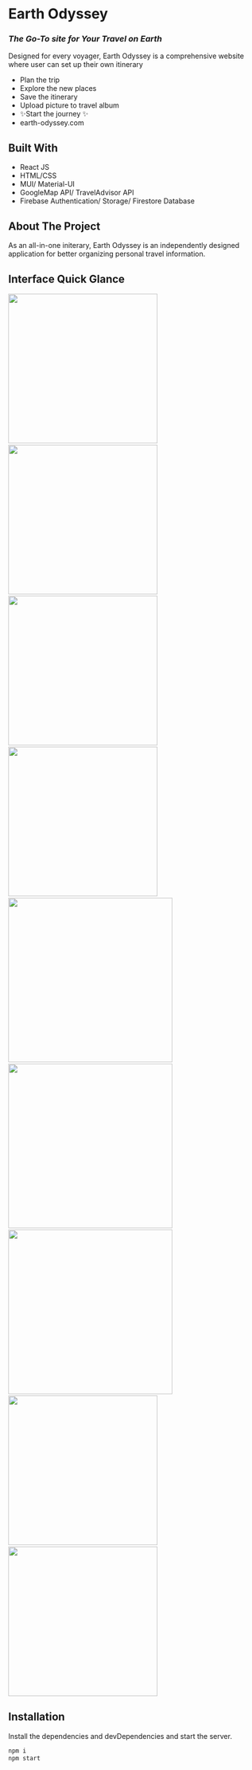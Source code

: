 # Earth Odyssey

### _The Go-To site for Your Travel on Earth_


Designed for every voyager, Earth Odyssey is a comprehensive website where user can set up their own itinerary

- Plan the trip
- Explore the new places
- Save the itinerary
- Upload picture to travel album
- ✨Start the journey ✨
- earth-odyssey.com

## Built With

- React JS
- HTML/CSS
- MUI/ Material-UI
- GoogleMap API/ TravelAdvisor API
- Firebase Authentication/ Storage/ Firestore Database

## About The Project

As an all-in-one initerary, Earth Odyssey is an independently designed application for better organizing personal travel information. 

## Interface Quick Glance
<img src="https://github.com/hreisis/earthOdyssey/blob/main/src/assets/1.png" height="300" />&nbsp;<img src="https://github.com/hreisis/earthOdyssey/blob/main/src/assets/2.png" height="300" />&nbsp;<img src="https://github.com/hreisis/earthOdyssey/blob/main/src/assets/3.png" height="300" />&nbsp;<img src="https://github.com/hreisis/earthOdyssey/blob/main/src/assets/4.png" height="300" />&nbsp;<img src="https://github.com/hreisis/earthOdyssey/blob/main/src/assets/5.png" height="330" />&nbsp;<img src="https://github.com/hreisis/earthOdyssey/blob/main/src/assets/6.png" height="330" />&nbsp;<img src="https://github.com/hreisis/earthOdyssey/blob/main/src/assets/7.png" height="330" />&nbsp;<img src="https://github.com/hreisis/earthOdyssey/blob/main/src/assets/8.png" height="300" />&nbsp;<img src="https://github.com/hreisis/earthOdyssey/blob/main/src/assets/9.png" height="300" />

## Installation

Install the dependencies and devDependencies and start the server.

```sh
npm i
npm start
```







   [dill]: <https://github.com/joemccann/dillinger>
   [git-repo-url]: <https://github.com/joemccann/dillinger.git>
   [john gruber]: <http://daringfireball.net>
   [df1]: <http://daringfireball.net/projects/markdown/>
   [markdown-it]: <https://github.com/markdown-it/markdown-it>
   [Ace Editor]: <http://ace.ajax.org>
   [node.js]: <http://nodejs.org>
   [Twitter Bootstrap]: <http://twitter.github.com/bootstrap/>
   [jQuery]: <http://jquery.com>
   [@tjholowaychuk]: <http://twitter.com/tjholowaychuk>
   [express]: <http://expressjs.com>
   [AngularJS]: <http://angularjs.org>
   [Gulp]: <http://gulpjs.com>

   [PlDb]: <https://github.com/joemccann/dillinger/tree/master/plugins/dropbox/README.md>
   [PlGh]: <https://github.com/joemccann/dillinger/tree/master/plugins/github/README.md>
   [PlGd]: <https://github.com/joemccann/dillinger/tree/master/plugins/googledrive/README.md>
   [PlOd]: <https://github.com/joemccann/dillinger/tree/master/plugins/onedrive/README.md>
   [PlMe]: <https://github.com/joemccann/dillinger/tree/master/plugins/medium/README.md>
   [PlGa]: <https://github.com/RahulHP/dillinger/blob/master/plugins/googleanalytics/README.md>
